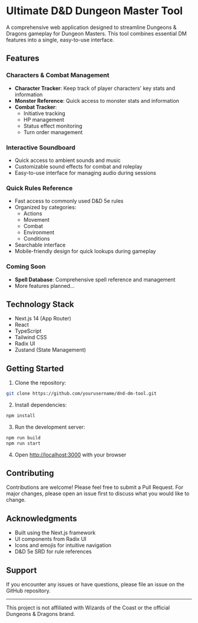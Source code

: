 # Ultimate D&D Dungeon Master Tool

A comprehensive web application designed to streamline Dungeons & Dragons gameplay for Dungeon Masters. This tool combines essential DM features into a single, easy-to-use interface.

## Features

### Characters & Combat Management
- **Character Tracker**: Keep track of player characters' key stats and information
- **Monster Reference**: Quick access to monster stats and information
- **Combat Tracker**: 
  - Initiative tracking
  - HP management
  - Status effect monitoring
  - Turn order management

### Interactive Soundboard
- Quick access to ambient sounds and music
- Customizable sound effects for combat and roleplay
- Easy-to-use interface for managing audio during sessions

### Quick Rules Reference
- Fast access to commonly used D&D 5e rules
- Organized by categories:
  - Actions
  - Movement
  - Combat
  - Environment
  - Conditions
- Searchable interface
- Mobile-friendly design for quick lookups during gameplay

### Coming Soon
- **Spell Database**: Comprehensive spell reference and management
- More features planned...

## Technology Stack
- Next.js 14 (App Router)
- React
- TypeScript
- Tailwind CSS
- Radix UI
- Zustand (State Management)

## Getting Started

1. Clone the repository:
```bash
git clone https://github.com/yourusername/dnd-dm-tool.git
```

2. Install dependencies:
```bash
npm install
```

3. Run the development server:
```bash
npm run build
npm run start
```

4. Open [http://localhost:3000](http://localhost:3000) with your browser

## Contributing

Contributions are welcome! Please feel free to submit a Pull Request. For major changes, please open an issue first to discuss what you would like to change.

## Acknowledgments

- Built using the Next.js framework
- UI components from Radix UI
- Icons and emojis for intuitive navigation
- D&D 5e SRD for rule references

## Support

If you encounter any issues or have questions, please file an issue on the GitHub repository.

---

This project is not affiliated with Wizards of the Coast or the official Dungeons & Dragons brand.
